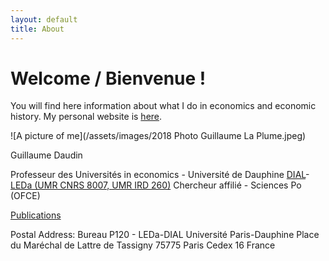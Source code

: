 ```yaml
---
layout: default
title: About
---
```

# Welcome / Bienvenue !

You will find here information about what I do in economics and economic history. My personal website is [here](http://gdaudin.perso.free.fr/).

![A picture of me](/assets/images/2018 Photo Guillaume La Plume.jpeg)



Guillaume Daudin

Professeur des Universités in economics - Université de Dauphine
[DIAL](https://dial.ird.fr/)-[LEDa (UMR CNRS 8007, UMR IRD 260)](https://leda.dauphine.fr/)
Chercheur affilié - Sciences Po (OFCE)

[Publications](Publications.md)

Postal Address: 
Bureau P120 - LEDa-DIAL
Université Paris-Dauphine
Place du Maréchal de Lattre de Tassigny
75775 Paris Cedex 16
France





